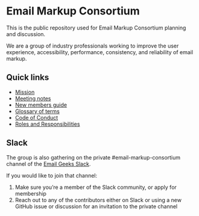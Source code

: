 # Email Markup Consortium

This is the public repository used for Email Markup Consortium planning and discussion.

We are a group of industry professionals working to improve the user experience, accessibility, performance, consistency, and reliability of email markup.

## Quick links

- [Mission](mission.md)
- [Meeting notes](meeting-notes)
- [New members guide](new-member-welcome.md)
- [Glossary of terms](glossary.md)
- [Code of Conduct](code-of-conduct.md)
- [Roles and Responsibilities](roles-and-responsibilities.md)

## Slack

The group is also gathering on the private #email-markup-consortium channel of the [Email Geeks Slack](https://email.geeks.chat/).

If you would like to join that channel:

1. Make sure you’re a member of the Slack community, or apply for membership
2. Reach out to any of the contributors either on Slack or using a new GitHub issue or discussion for an invitation to the private channel
